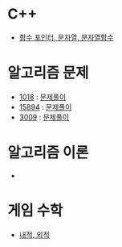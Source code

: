 # C++
- [함수 포인터, 문자열, 문자열함수](https://github.com/uniye/Jusin/tree/main/23/08)

# 알고리즘 문제
- [1018](https://www.acmicpc.net/problem/1018) : [문제풀이](https://github.com/uniye/Algorithm_code/blob/main/14week/1018.cpp)
- [15894](https://www.acmicpc.net/problem/15894) : [문제풀이](https://github.com/uniye/Algorithm_code/blob/main/14week/15894.cpp)
- [3009](https://www.acmicpc.net/problem/3009) : [문제풀이](https://github.com/uniye/Algorithm_code/blob/main/14week/3009.cpp)


# 알고리즘 이론
- []()


# 게임 수학
- [내적, 외적]()
